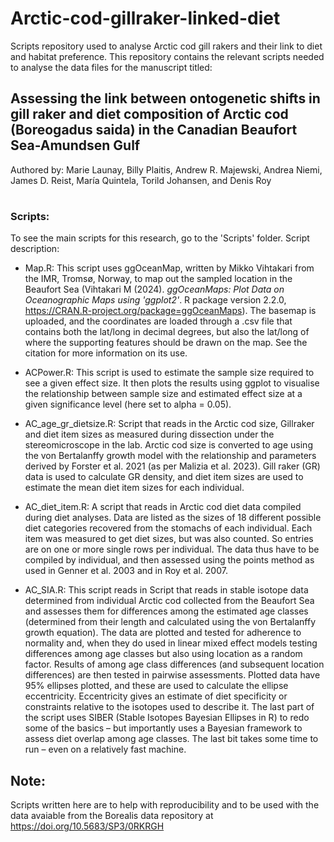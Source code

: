 # Arctic-cod-gillraker-linked-diet

Scripts repository used to analyse Arctic cod gill rakers and their link to diet and habitat preference. This repository contains the relevant scripts needed to analyse the data files for the manuscript titled:

## Assessing the link between ontogenetic shifts in gill raker and diet composition of Arctic cod (Boreogadus saida) in the Canadian Beaufort Sea-Amundsen Gulf

Authored by: Marie Launay, Billy Plaitis, Andrew R. Majewski, Andrea Niemi, James D. Reist, María Quintela, Torild Johansen, and Denis Roy

#
### Scripts:

To see the main scripts for this research, go to the 'Scripts' folder. Script description:

* Map.R: This script uses ggOceanMap, written by Mikko Vihtakari from the IMR, Tromsø, Norway, to map out the sampled location in the Beaufort Sea (Vihtakari M (2024). _ggOceanMaps: Plot Data on Oceanographic Maps using 'ggplot2'_. R package version 2.2.0, <https://CRAN.R-project.org/package=ggOceanMaps>). The basemap is uploaded, and the coordinates are loaded through a .csv file that contains both the lat/long in decimal degrees, but also the lat/long of where the supporting features should be drawn on the map. See the citation for more information on its use.

* ACPower.R: This script is used to estimate the sample size required to see a given effect size. It then plots the results using ggplot to visualise the relationship between sample size and estimated effect size at a given significance level (here set to alpha = 0.05).

* AC_age_gr_dietsize.R: Script that reads in the Arctic cod size, Gillraker and diet item sizes as measured during dissection under the stereomicroscope in the lab. Arctic cod size is converted to age using the von Bertalanffy growth model with the relationship and parameters derived by Forster et al. 2021 (as per 
Malizia et al. 2023). Gill raker (GR) data is used to calculate GR density, and diet item sizes are used to estimate the mean diet item sizes for each individual.

* AC_diet_item.R: A script that reads in Arctic cod diet data compiled during diet analyses. Data are listed as the sizes of 18 different possible diet categories recovered from the stomachs of each individual. Each item was measured to get diet sizes, but was also counted. So entries are on one or more single rows per individual. The data thus have to be compiled by individual, and then assessed using the points method as used in Genner et al. 2003 and in Roy et al. 2007.

* AC_SIA.R: This script reads in Script that reads in stable isotope data determined from individual Arctic cod collected from the Beaufort Sea and assesses them for differences among the estimated age classes (determined from their length and calculated using the von Bertalanffy growth equation). The data are plotted and tested for adherence to normality and, when they do used in linear mixed effect models testing differences among age classes but also using location as a random factor. Results of among age class differences (and subsequent location differences) are then tested in pairwise assessments. Plotted data have 95% ellipses plotted, and these are used to calculate the ellipse eccentricity. Eccentricity gives an estimate of diet specificity or constraints relative to the isotopes used to describe it. The last part of the script uses SIBER (Stable Isotopes Bayesian Ellipses in R) to redo some of the basics – but importantly uses a Bayesian framework to assess diet overlap among age classes. The last bit takes some time to run – even on a relatively fast machine.

## Note:
Scripts written here are to help with reproducibility and to be used with the data avaiable from the Borealis data repository at https://doi.org/10.5683/SP3/0RKRGH 



